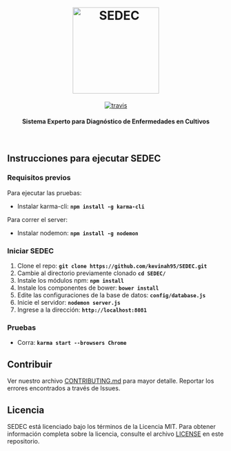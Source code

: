 <h1 align="center">
  <a href="https://github.com/kevinah95/SEDEC"><img src="https://cdn.rawgit.com/kevinah95/SEDEC/master/sticker.svg" alt="SEDEC" width="200"></a>
  <br>
</h1>

<p align="center">
  <a href="https://travis-ci.org/kevinah95/SEDEC"><img src="https://travis-ci.org/kevinah95/SEDEC.svg?branch=master" alt="travis"></a>  
</p>

<h4 align="center">Sistema Experto para Diagnóstico de Enfermedades en Cultivos</h4>

<br>

## Instrucciones para ejecutar SEDEC

### Requisitos previos
Para ejecutar las pruebas:
  - Instalar karma-cli: **`npm install -g karma-cli`**


Para correr el server:

  - Instalar nodemon: **`npm install -g nodemon`**

### Iniciar SEDEC

  1. Clone el repo: **`git clone https://github.com/kevinah95/SEDEC.git`**
  2. Cambie al directorio previamente clonado **`cd SEDEC/`**
  3. Instale los módulos npm: **`npm install`**
  4. Instale los componentes de bower: **`bower install`**
  5. Edite las configuraciones de la base de datos: **`config/database.js`**
  6. Inicie el servidor: **`nodemon server.js`**
  7. Ingrese a la dirección: **`http://localhost:8081`**
### Pruebas

  - Corra: **`karma start --browsers Chrome`**

## Contribuir
Ver nuestro archivo [CONTRIBUTING.md](https://github.com/kevinah95/SEDEC/blob/master/CONTRIBUTING.md) para mayor detalle. Reportar los errores encontrados a través de Issues.
## Licencia
SEDEC está licenciado bajo los términos de la Licencia MIT. Para obtener información completa sobre la licencia, consulte el archivo [LICENSE](https://github.com/kevinah95/SEDEC/blob/master/LICENSE) en este repositorio.
